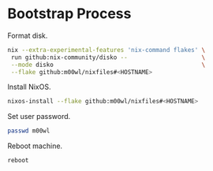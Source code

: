 # Bootstrap Process

Format disk.

```bash
nix --extra-experimental-features 'nix-command flakes' \
 run github:nix-community/disko --                     \
 --mode disko                                          \
 --flake github:m00wl/nixfiles#<HOSTNAME>
```

Install NixOS.

```bash
nixos-install --flake github:m00wl/nixfiles#<HOSTNAME>
```

Set user password.

```bash
passwd m00wl
```

Reboot machine.

```bash
reboot
```

